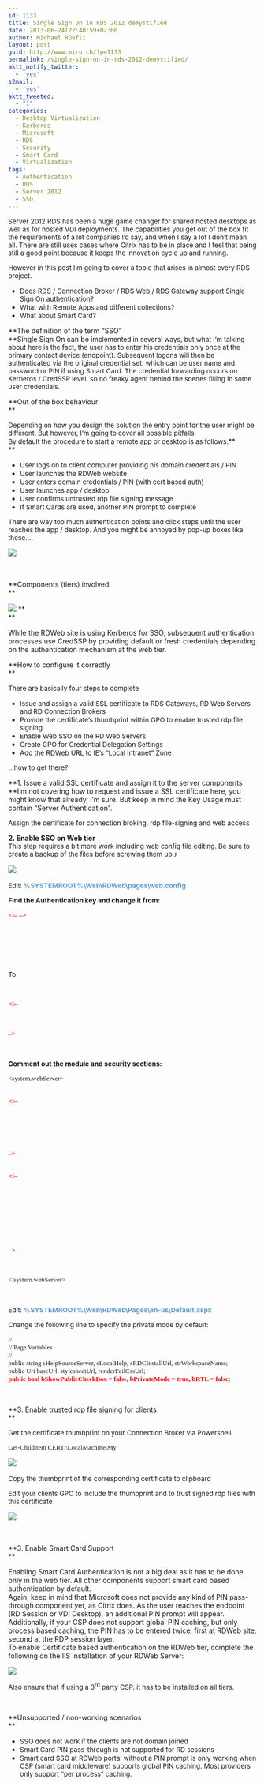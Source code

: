 ```yaml
---
id: 1133
title: Single Sign On in RDS 2012 demystified
date: 2013-06-24T22:40:59+02:00
author: Michael Rüefli
layout: post
guid: http://www.miru.ch/?p=1133
permalink: /single-sign-on-in-rds-2012-demystified/
aktt_notify_twitter:
  - 'yes'
s2mail:
  - 'yes'
aktt_tweeted:
  - "1"
categories:
  - Desktop Virtualization
  - Kerberos
  - Microsoft
  - RDS
  - Security
  - Smart Card
  - Virtualization
tags:
  - Authentication
  - RDS
  - Server 2012
  - SSO
---
```

<span style="font-size: 10pt;">Server 2012 RDS has been a huge game changer for shared hosted desktops as well as for hosted VDI deployments. The capabilities you get out of the box fit the requirements of a lot companies I&#8217;d say, and when I say a lot I don&#8217;t mean all. There are still uses cases where Citrix has to be in place and I feel that being still a good point because it keeps the innovation cycle up and running.<br /> </span>

<span style="font-size: 10pt;">However in this post I&#8217;m going to cover a topic that arises in almost every RDS project.<br /> </span>

  * <span style="font-size: 10pt;">Does RDS / Connection Broker / RDS Web / RDS Gateway support Single Sign On authentication?<br /> </span>
  * <span style="font-size: 10pt;">What with Remote Apps and different collections?<br /> </span>
  * <span style="font-size: 10pt;">What about Smart Card?<br /> </span>

**The definition of the term &#8220;SSO&#8221;<span style="font-size: 10pt;"><br /> </span>**Single Sign On can be <span style="font-size: 10pt;">implemented in several ways, but what I&#8217;m talking about here is the fact, the user has to enter his credentials only once at the primary contact device (endpoint). Subsequent logons will then be authenticated via the original credential set, which can be user name and password or PIN if using Smart Card. The credential forwarding occurs on Kerberos / CredSSP level, so no freaky agent behind the scenes filling in some user credentials.<br /> </span>

**Out of the box behaviour  
** 

<span style="font-size: 10pt;">Depending on how you design the solution the entry point for the user might be different. But however, I&#8217;m going to cover all possible pitfalls.<br /> By default the procedure to start a remote app or desktop is as follows:</span>**  
** 

  * <span style="font-size: 10pt;">User logs on to client computer providing his domain credentials / PIN<br /> </span>
  * <span style="font-size: 10pt;">User launches the RDWeb website<br /> </span>
  * <span style="font-size: 10pt;">User enters domain credentials / PIN (with cert based auth)<br /> </span>
  * <span style="font-size: 10pt;">User launches app / desktop<br /> </span>
  * <span style="font-size: 10pt;">User confirms untrusted rdp file signing message<br /> </span>
  * <span style="font-size: 10pt;">If Smart Cards are used, another PIN prompt to complete<br /> </span>

<span style="font-size: 10pt;">There are way too much authentication points and click steps until the user reaches the app / desktop. And you might be annoyed by pop-up boxes like these….<br /> </span>

![](../content/images/2013/06/062413_2332_SingleSignO1.png) <span style="font-size: 10pt;"><br /> <img src="../content/images/2013/06/062413_2332_SingleSignO2.png" alt="" /><img src="../content/images/2013/06/062413_2332_SingleSignO3.png" alt="" /><br /> </span>

&nbsp;

**Components (tiers) involved  
** 

![](../content/images/2013/06/062413_2332_SingleSignO4.png) **  
** 

While the RDWeb site is using Kerberos for SSO, subsequent authentication processes use CredSSP by providing default or fresh credentials depending on the authentication mechanism at the web tier.

**How to configure it correctly  
** 

<span style="font-size: 10pt;">There are basically four steps to complete<br /> </span>

  * <span style="font-size: 10pt;">Issue and assign a valid SSL certificate to RDS Gateways, RD Web Servers and RD Connection Brokers<br /> </span>
  * <span style="font-size: 10pt;">Provide the certificate&#8217;s thumbprint within GPO to enable trusted rdp file signing<br /> </span>
  * <span style="font-size: 10pt;">Enable Web SSO on the RD Web Servers<br /> </span>
  * <span style="font-size: 10pt;">Create GPO for Credential Delegation Settings<br /> </span>
  * <span style="font-size: 10pt;">Add the RDWeb URL to IE&#8217;s &#8220;Local Intranet&#8221; Zone<br /> </span>

<span style="font-size: 10pt;">…how to get there?<br /> </span>

**1. Issue a valid SSL certificate and assign it to the server components<span style="font-size: 10pt;"><br /> </span>**I&#8217;m not covering how to request and issue a SSL certificate here, you might know that already, I&#8217;m sure. But keep in mind the Key Usage must contain &#8220;Server Authentication&#8221;.<span style="font-size: 10pt;"><br /> </span>

<span style="font-size: 10pt;">Assign the certificate for connection broking, rdp file-signing and web access<br /> <img src="../content/images/2013/06/062413_2332_SingleSignO5.png" alt="" /><br /> </span>

**2. Enable SSO on Web tier**<span style="font-size: 10pt;"><br /> This step requires a bit more work including web config file editing. Be sure to create a backup of the files before screwing them up <span style="font-family: Wingdings;">J</span><br /> </span>

![](../content/images/2013/06/062413_2332_SingleSignO6.png) <span style="font-size: 10pt;"><br /> </span>

<span style="font-size: 10pt;">Edit: <span style="color: #5b9bd5;"><strong>%SYSTEMROOT%\Web\RDWeb\pages\web.config</strong></span><br /> </span>

<span style="font-size: 10pt;"><strong>Find the Authentication key and change it from:<br /> </strong></span>

<span style="font-family: Consolas; font-size: 10pt;"><strong><span style="color: red;"><!&#8211; </span><authentication mode=&#8221;Windows&#8221;/> <span style="color: red;">&#8211;></span><br /> </strong></span>

<span style="font-family: Consolas; font-size: 10pt;"><authentication mode=&#8221;Forms&#8221;><br /> </span>

<span style="font-family: Consolas; font-size: 10pt;"><forms loginUrl=&#8221;default.aspx&#8221; name=&#8221;TSWAAuthHttpOnlyCookie&#8221; protection=&#8221;All&#8221; requireSSL=&#8221;true&#8221; /><br /> </span>

<span style="font-family: Consolas; font-size: 10pt;"></authentication><br /> </span>

<span style="font-size: 10pt;">To:<br /> </span>

<span style="color: red; font-family: Consolas; font-size: 10pt;"><strong><authentication mode=&#8221;Windows&#8221;/><br /> </strong></span>

<span style="font-family: Consolas; font-size: 10pt;"><span style="color: red;"><strong><!&#8211;</strong></span><authentication mode=&#8221;Forms&#8221;><br /> </span>

<span style="font-family: Consolas; font-size: 10pt;"><forms loginUrl=&#8221;default.aspx&#8221; name=&#8221;TSWAAuthHttpOnlyCookie&#8221; protection=&#8221;All&#8221; requireSSL=&#8221;true&#8221; /><br /> </span>

<span style="font-family: Consolas; font-size: 10pt;"></authentication> <span style="color: red;"><strong>&#8211;></strong></span><br /> </span>

&nbsp;

<span style="font-size: 10pt;"><strong>Comment out the module and security sections:<br /> </strong></span>

<span style="font-family: Consolas; font-size: 10pt;"><system.webServer><br /> </span>

<span style="font-family: Consolas; font-size: 10pt;"><br /> <strong><span style="color: red;"><!&#8211;</span><br /> </strong><modules runAllManagedModulesForAllRequests=&#8221;true&#8221;><br /> </span>

 <span style="font-family: Consolas; font-size: 10pt;"><remove name=&#8221;FormsAuthentication&#8221; /><br /> </span>

 <span style="font-family: Consolas; font-size: 10pt;"><add name=&#8221;RDWAFormsAuthenticationModule&#8221; type=&#8221;Microsoft.TerminalServices.Publishing.Portal.FormAuthentication.TSFormsAuthentication&#8221; /><br /> </span>

 <span style="font-family: Consolas; font-size: 10pt;"></modules> <strong><span style="color: red;">&#8211;></span><br /> </strong></span>

<span style="font-family: Consolas; font-size: 10pt;"><span style="color: red;"><br /> <strong><!&#8211;</strong></span> <security><br /> </span>

 <span style="font-family: Consolas; font-size: 10pt;"><authentication><br /> </span>

 <span style="font-family: Consolas; font-size: 10pt;"><windowsAuthentication enabled=&#8221;true&#8221; /><br /> </span>

 <span style="font-family: Consolas; font-size: 10pt;"><anonymousAuthentication enabled=&#8221;false&#8221; /><br /> </span>

 <span style="font-family: Consolas; font-size: 10pt;"></authentication><br /> </span>

 <span style="font-family: Consolas; font-size: 10pt;"></security> <span style="color: red;"><strong>&#8211;></strong><br /> </span></span>

 <span style="font-family: Consolas; font-size: 10pt;"><httpRedirect enabled=&#8221;true&#8221; /><br /> </span>

 <span style="font-family: Consolas; font-size: 10pt;"></system.webServer><br /> </span>

&nbsp;

<span style="font-size: 10pt;">Edit: <span style="color: #5b9bd5;"><strong>%SYSTEMROOT%\Web\RDWeb\Pages\en-us\Default.aspx</strong><br /> </span></span>

<span style="font-size: 10pt;">Change the following line to specify the private mode by default:<br /> </span>

<span style="font-family: Consolas; font-size: 10pt;">//<br /> // Page Variables<br /> //<br /> public string sHelpSourceServer, sLocalHelp, sRDCInstallUrl, strWorkspaceName;<br /> public Uri baseUrl, stylesheetUrl, renderFailCssUrl;<br /> <span style="color: red;"><strong>public bool bShowPublicCheckBox = false, bPrivateMode = true, bRTL = false;<br /> </strong></span></span>

&nbsp;

**3. Enable trusted rdp file signing for clients  
** 

<span style="font-size: 10pt;">Get the certificate thumbprint on your Connection Broker via Powershell<br /> </span>

<pre><span style="font-family: Consolas; font-size: 10pt;">Get-Childitem CERT:\LocalMachine\My </span></pre>

![](../content/images/2013/06/062413_2332_SingleSignO7.png) <span style="font-size: 10pt;"><br /> </span>

<span style="font-size: 10pt;">Copy the thumbprint of the corresponding certificate to clipboard<br /> </span>

<span style="font-size: 10pt;">Edit your clients GPO to include the thumbprint and to trust signed rdp files with this certificate<br /> </span>

![](../content/images/2013/06/062413_2332_SingleSignO8.png) <span style="font-size: 10pt;"><br /> </span>

&nbsp;

**3. Enable Smart Card Support  
** 

Enabling Smart Card Authentication is not a big deal as it has to be done only in the web tier. All other components support smart card based authentication by default.  
Again, keep in mind that Microsoft does not provide any kind of PIN pass-through component yet, as Citrix does. As the user reaches the endpoint (RD Session or VDI Desktop), an additional PIN prompt will appear.  
Additionally, if your CSP does not support global PIN caching, but only process based caching, the PIN has to be entered twice, first at RDWeb site, second at the RDP session layer.  
To enable Certificate based authentication on the RDWeb tier, complete the following on the IIS installation of your RDWeb Server:

![](../content/images/2013/06/062413_2332_SingleSignO9.png) 

<span style="font-size: 10pt;">Also ensure that if using a 3<sup>rd</sup> party CSP, it has to be installed on all tiers.<br /> </span>

&nbsp;

**Unsupported / non-working scenarios  
** 

  * <span style="font-size: 10pt;">SSO does not work if the clients are not domain joined<br /> </span>
  * <span style="font-size: 10pt;">Smart Card PIN pass-through is not supported for RD sessions<br /> </span>
  * <span style="font-size: 10pt;">Smart card SSO at RDWeb portal without a PIN prompt is only working when CSP (smart card middleware) supports global PIN caching. Most providers only support &#8220;per process&#8221; caching.</span>